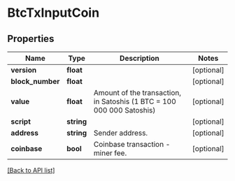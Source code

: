 # BtcTxInputCoin

## Properties

Name | Type | Description | Notes
------------ | ------------- | ------------- | -------------
**version** | **float** |  | [optional]
**block_number** | **float** |  | [optional]
**value** | **float** | Amount of the transaction, in Satoshis (1 BTC &#x3D; 100 000 000 Satoshis) | [optional]
**script** | **string** |  | [optional]
**address** | **string** | Sender address. | [optional]
**coinbase** | **bool** | Coinbase transaction - miner fee. | [optional]

[[Back to API list]](../../README.md#api-endpoints)
